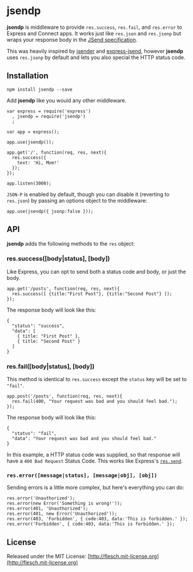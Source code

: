 # jsendp

**jsendp** is middleware to provide `res.success`, `res.fail`, and `res.error` to Express and Connect apps. It works just like `res.json` and `res.jsonp` but wraps your response body in the [JSend specification](http://labs.omniti.com/labs/jsend).

This was heavily inspired by [jsender](https://www.npmjs.org/package/jsender) and [express-jsend](https://www.npmjs.org/package/express-jsend), however **jsendp** uses `res.jsonp` by default and lets you also special the HTTP status code.



## Installation

```
npm install jsendp --save
```

Add **jsendp** like you would any other middleware.


    var express = require('express')
      , jsendp = require('jsendp')
      ;

    var app = express();
    
    app.use(jsendp());

    app.get('/', function(req, res, next){
      res.success({
        text: 'Hi, Mom!'
      });
    });
    
    app.listen(3000);

`JSON-P` is enabled by default, though you can disable it (reverting to `res.json`) by passing an options object to the middleware:

    app.use(jsendp({ jsonp:false }));


## API

**jsendp** adds the following methods to the `res` object:

### res.success([body|status], [body])

Like Express, you can opt to send both a status code and body, or just the body.

    app.get('/posts', function(req, res, next){
      res.success([ {title:"First Post"}, {title:"Second Post"} ]);
    });

The response body will look like this:

    { 
      "status": "success",
      "data": [
        { title: "First Post" },
        { title: "Second Post" }
      ]
    }

### res.fail([body|status], [body])

This method is identical to `res.success` except the `status` key will be set to `"fail"`.

    app.post('/posts', function(req, res, next){
      res.fail(400, "Your request was bad and you should feel bad.");
    });

The response body will look like this:

    { 
      "status": "fail",
      "data": "Your request was bad and you should feel bad."
    }

In this example, a HTTP status code was supplied, so that response will have a `400 Bad Request` Status Code. This works like Express's [`res.send`](http://expressjs.com/4x/api.html#res.send).


### `res.error([message|status], [message|obj], [obj])`

Sending errors is a little more complex, but here's everything you can do:

    res.error('Unauthorized');
    res.error(new Error('Something is wrong!'));
    res.error(401, 'Unauthorized');
    res.error(401, new Error('Unauthorized'));
    res.error(403, 'Forbidden', { code:403, data:'This is forbidden.' });
    res.error('Forbidden', { code:403, data:'This is forbidden.' });

## License

Released under the MIT License: [http://flesch.mit-license.org](http://flesch.mit-license.org)